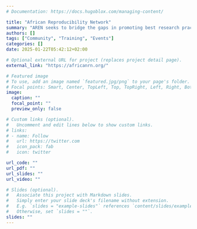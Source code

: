 ```yaml
---
# Documentation: https://docs.hugoblox.com/managing-content/

title: "African Reproducibility Network" 
summary: "AREN seeks to bridge the gaps in promoting best research practices in Africa through strategic collaborative efforts by researchers, institutions and various stakeholders across the continent and globally."
authors: []
tags: ["Community", "Training", "Events"]
categories: []
date: 2025-01-22T05:42:12+02:00

# Optional external URL for project (replaces project detail page).
external_link: "https://africanrn.org/"

# Featured image
# To use, add an image named `featured.jpg/png` to your page's folder.
# Focal points: Smart, Center, TopLeft, Top, TopRight, Left, Right, BottomLeft, Bottom, BottomRight.
image:
  caption: ""
  focal_point: ""
  preview_only: false

# Custom links (optional).
#   Uncomment and edit lines below to show custom links.
# links:
# - name: Follow
#   url: https://twitter.com
#   icon_pack: fab
#   icon: twitter

url_code: ""
url_pdf: ""
url_slides: ""
url_video: ""

# Slides (optional).
#   Associate this project with Markdown slides.
#   Simply enter your slide deck's filename without extension.
#   E.g. `slides = "example-slides"` references `content/slides/example-slides.md`.
#   Otherwise, set `slides = ""`.
slides: ""
---
```

